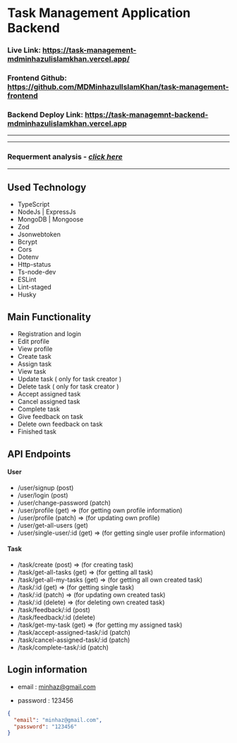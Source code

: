 # **Task Management Application Backend**

### **Live Link: https://task-management-mdminhazulislamkhan.vercel.app/**

### **Frontend Github: https://github.com/MDMinhazulIslamKhan/task-management-frontend**

### **Backend Deploy Link: https://task-managemnt-backend-mdminhazulislamkhan.vercel.app**

---

---

### **Requerment analysis - [_click here_](https://docs.google.com/document/d/19VdmRYnKdyV4vzuzAb0x4BTecCNzcznHKVlfpNs8PCQ/edit?usp=drive_link)**

---

## Used Technology

- TypeScript
- NodeJs | ExpressJs
- MongoDB | Mongoose
- Zod
- Jsonwebtoken
- Bcrypt
- Cors
- Dotenv
- Http-status
- Ts-node-dev
- ESLint
- Lint-staged
- Husky

## Main Functionality

- Registration and login
- Edit profile
- View profile
- Create task
- Assign task
- View task
- Update task ( only for task creator )
- Delete task ( only for task creator )
- Accept assigned task
- Cancel assigned task
- Complete task
- Give feedback on task
- Delete own feedback on task
- Finished task

## API Endpoints

#### User

- /user/signup (post)
- /user/login (post)
- /user/change-password (patch)
- /user/profile (get) ⇒ (for getting own profile information)
- /user/profile (patch) ⇒ (for updating own profile)
- /user/get-all-users (get)
- /user/single-user/:id (get) ⇒ (for getting single user profile information)

#### Task

- /task/create (post) ⇒ (for creating task)
- /task/get-all-tasks (get) ⇒ (for getting all task)
- /task/get-all-my-tasks (get) ⇒ (for getting all own created task)
- /task/:id (get) ⇒ (for getting single task)
- /task/:id (patch) ⇒ (for updating own created task)
- /task/:id (delete) ⇒ (for deleting own created task)
- /task/feedback/:id (post)
- /task/feedback/:id (delete)
- /task/get-my-task (get) ⇒ (for getting my assigned task)
- /task/accept-assigned-task/:id (patch)
- /task/cancel-assigned-task/:id (patch)
- /task/complete-task/:id (patch)

## Login information

- email : minhaz@gmail.com

- password : 123456

```json
{
  "email": "minhaz@gmail.com",
  "password": "123456"
}
```
